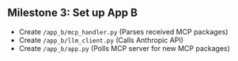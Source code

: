 ## Milestone 3: Set up App B

- Create `/app_b/mcp_handler.py` (Parses received MCP packages)
- Create `/app_b/llm_client.py` (Calls Anthropic API)
- Create `/app_b/app.py` (Polls MCP server for new MCP packages)